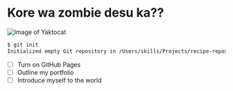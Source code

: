 # Kore wa zombie desu ka??


![Image of Yaktocat](https://octodex.github.com/images/yaktocat.png)


```bash
$ git init
Initialized empty Git repository in /Users/skills/Projects/recipe-repository/.git/
```

- [ ] Turn on GitHub Pages
- [ ] Outline my portfolio
- [ ] Introduce myself to the world
